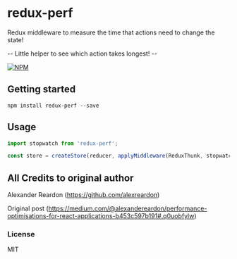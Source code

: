 # redux-perf

Redux middleware to measure the time that actions need to change the state!

-- Little helper to see which action takes longest! --

[![NPM](https://nodei.co/npm/redux-perf.png)](https://nodei.co/npm/redux-perf/)


## Getting started

`npm install redux-perf --save`


## Usage

```javascript
import stopwatch from 'redux-perf';

const store = createStore(reducer, applyMiddleware(ReduxThunk, stopwatch));

```


## All Credits to original author
Alexander Reardon (https://github.com/alexreardon)

Original post (https://medium.com/@alexandereardon/performance-optimisations-for-react-applications-b453c597b191#.q0uobfylw)



### License
MIT
